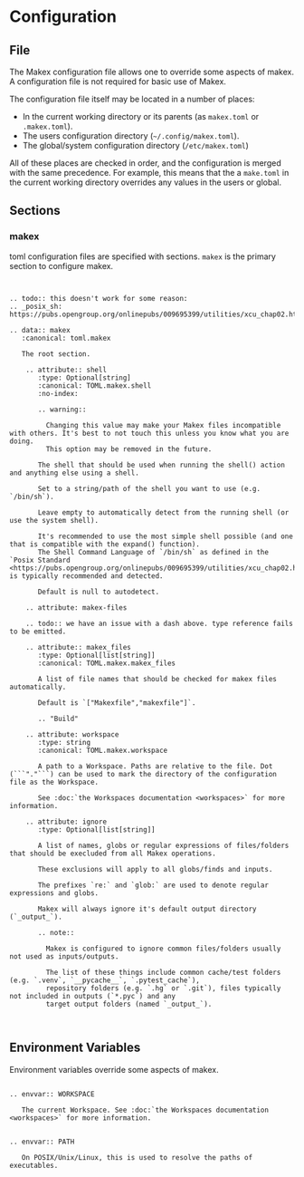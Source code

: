 # Configuration

## File

The Makex configuration file allows one to override some aspects of makex. A configuration file is not required for basic
use of Makex.

The configuration file itself may be located in a number of places:

- In the current working directory or its parents (as `makex.toml` or `.makex.toml`).
- The users configuration directory (`~/.config/makex.toml`).
- The global/system configuration directory (`/etc/makex.toml`)

All of these places are checked in order, and the configuration is merged with the same precedence.
For example, this means that the a `make.toml` in the current working directory overrides any values in the users or global.

## Sections

### makex

toml configuration files are specified with sections. `makex` is the primary section to configure makex.

```{eval-rst}


.. todo:: this doesn't work for some reason: 
.. _posix_sh: https://pubs.opengroup.org/onlinepubs/009695399/utilities/xcu_chap02.html

.. data:: makex
   :canonical: toml.makex
   
   The root section.
    
    .. attribute:: shell
       :type: Optional[string]
       :canonical: TOML.makex.shell
       :no-index:
       
       .. warning::
         
         Changing this value may make your Makex files incompatible with others. It's best to not touch this unless you know what you are doing.
         This option may be removed in the future.
         
       The shell that should be used when running the shell() action and anything else using a shell.
       
       Set to a string/path of the shell you want to use (e.g. `/bin/sh`).
       
       Leave empty to automatically detect from the running shell (or use the system shell).
       
       It's recommended to use the most simple shell possible (and one that is compatible with the expand() function).
       The Shell Command Language of `/bin/sh` as defined in the `Posix Standard <https://pubs.opengroup.org/onlinepubs/009695399/utilities/xcu_chap02.html>`_ is typically recommended and detected.
       
       Default is null to autodetect.

    .. attribute: makex-files  

    .. todo:: we have an issue with a dash above. type reference fails to be emitted.

    .. attribute:: makex_files
       :type: Optional[list[string]]
       :canonical: TOML.makex.makex_files
       
       A list of file names that should be checked for makex files automatically.
       
       Default is `["Makexfile","makexfile"]`.
       
       .. "Build"
       
    .. attribute: workspace
       :type: string
       :canonical: TOML.makex.workspace
      
       A path to a Workspace. Paths are relative to the file. Dot (```"."```) can be used to mark the directory of the configuration file as the Workspace.
       
       See :doc:`the Workspaces documentation <workspaces>` for more information.
       
    .. attribute: ignore
       :type: Optional[list[string]]
       
       A list of names, globs or regular expressions of files/folders that should be execluded from all Makex operations.
       
       These exclusions will apply to all globs/finds and inputs.
       
       The prefixes `re:` and `glob:` are used to denote regular expressions and globs. 
      
       Makex will always ignore it's default output directory (`_output_`).   
       
       .. note:: 
       
         Makex is configured to ignore common files/folders usually not used as inputs/outputs.
         
         The list of these things include common cache/test folders (e.g. `.venv`, `__pycache__`, `.pytest_cache`),
         repository folders (e.g. `.hg` or `.git`), files typically not included in outputs (`*.pyc`) and any
         target output folders (named `_output_`).
       
            

```

## Environment Variables

Environment variables override some aspects of makex.

```{eval-rst}

.. envvar:: WORKSPACE

   The current Workspace. See :doc:`the Workspaces documentation <workspaces>` for more information.
```


```{eval-rst}

.. envvar:: PATH

   On POSIX/Unix/Linux, this is used to resolve the paths of executables.
```